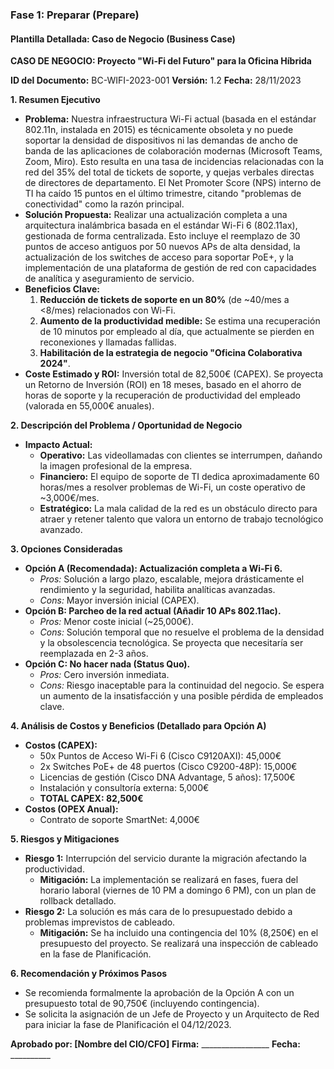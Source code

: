 ### **Fase 1: Preparar (Prepare)**

#### **Plantilla Detallada: Caso de Negocio (Business Case)**

**CASO DE NEGOCIO: Proyecto "Wi-Fi del Futuro" para la Oficina Híbrida**

**ID del Documento:** BC-WIFI-2023-001   **Versión:** 1.2   **Fecha:** 28/11/2023

**1. Resumen Ejecutivo**
   - **Problema:** Nuestra infraestructura Wi-Fi actual (basada en el estándar 802.11n, instalada en 2015) es técnicamente obsoleta y no puede soportar la densidad de dispositivos ni las demandas de ancho de banda de las aplicaciones de colaboración modernas (Microsoft Teams, Zoom, Miro). Esto resulta en una tasa de incidencias relacionadas con la red del 35% del total de tickets de soporte, y quejas verbales directas de directores de departamento. El Net Promoter Score (NPS) interno de TI ha caído 15 puntos en el último trimestre, citando "problemas de conectividad" como la razón principal.
   - **Solución Propuesta:** Realizar una actualización completa a una arquitectura inalámbrica basada en el estándar Wi-Fi 6 (802.11ax), gestionada de forma centralizada. Esto incluye el reemplazo de 30 puntos de acceso antiguos por 50 nuevos APs de alta densidad, la actualización de los switches de acceso para soportar PoE+, y la implementación de una plataforma de gestión de red con capacidades de analítica y aseguramiento de servicio.
   - **Beneficios Clave:**
     1. **Reducción de tickets de soporte en un 80%** (de ~40/mes a <8/mes) relacionados con Wi-Fi.
     2. **Aumento de la productividad medible:** Se estima una recuperación de 10 minutos por empleado al día, que actualmente se pierden en reconexiones y llamadas fallidas.
     3. **Habilitación de la estrategia de negocio "Oficina Colaborativa 2024"**.
   - **Coste Estimado y ROI:** Inversión total de 82,500€ (CAPEX). Se proyecta un Retorno de Inversión (ROI) en 18 meses, basado en el ahorro de horas de soporte y la recuperación de productividad del empleado (valorada en 55,000€ anuales).

**2. Descripción del Problema / Oportunidad de Negocio**
   - **Impacto Actual:**
     - **Operativo:** Las videollamadas con clientes se interrumpen, dañando la imagen profesional de la empresa.
     - **Financiero:** El equipo de soporte de TI dedica aproximadamente 60 horas/mes a resolver problemas de Wi-Fi, un coste operativo de ~3,000€/mes.
     - **Estratégico:** La mala calidad de la red es un obstáculo directo para atraer y retener talento que valora un entorno de trabajo tecnológico avanzado.

**3. Opciones Consideradas**
   - **Opción A (Recomendada): Actualización completa a Wi-Fi 6.**
     - *Pros:* Solución a largo plazo, escalable, mejora drásticamente el rendimiento y la seguridad, habilita analíticas avanzadas.
     - *Cons:* Mayor inversión inicial (CAPEX).
   - **Opción B: Parcheo de la red actual (Añadir 10 APs 802.11ac).**
     - *Pros:* Menor coste inicial (~25,000€).
     - *Cons:* Solución temporal que no resuelve el problema de la densidad y la obsolescencia tecnológica. Se proyecta que necesitaría ser reemplazada en 2-3 años.
   - **Opción C: No hacer nada (Status Quo).**
     - *Pros:* Cero inversión inmediata.
     - *Cons:* Riesgo inaceptable para la continuidad del negocio. Se espera un aumento de la insatisfacción y una posible pérdida de empleados clave.

**4. Análisis de Costos y Beneficios (Detallado para Opción A)**
   - **Costos (CAPEX):**
     - 50x Puntos de Acceso Wi-Fi 6 (Cisco C9120AXI): 45,000€
     - 2x Switches PoE+ de 48 puertos (Cisco C9200-48P): 15,000€
     - Licencias de gestión (Cisco DNA Advantage, 5 años): 17,500€
     - Instalación y consultoría externa: 5,000€
     - **TOTAL CAPEX: 82,500€**
   - **Costos (OPEX Anual):**
     - Contrato de soporte SmartNet: 4,000€

**5. Riesgos y Mitigaciones**
   - **Riesgo 1:** Interrupción del servicio durante la migración afectando la productividad.
     - **Mitigación:** La implementación se realizará en fases, fuera del horario laboral (viernes de 10 PM a domingo 6 PM), con un plan de rollback detallado.
   - **Riesgo 2:** La solución es más cara de lo presupuestado debido a problemas imprevistos de cableado.
     - **Mitigación:** Se ha incluido una contingencia del 10% (8,250€) en el presupuesto del proyecto. Se realizará una inspección de cableado en la fase de Planificación.

**6. Recomendación y Próximos Pasos**
   - Se recomienda formalmente la aprobación de la Opción A con un presupuesto total de 90,750€ (incluyendo contingencia).
   - Se solicita la asignación de un Jefe de Proyecto y un Arquitecto de Red para iniciar la fase de Planificación el 04/12/2023.

**Aprobado por: [Nombre del CIO/CFO]**   **Firma:** _________________   **Fecha:** __________
